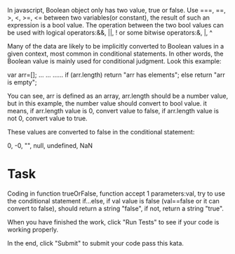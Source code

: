 In javascript, Boolean object only has two value, true or false. Use ===, ==, >, <, >=, <= between two variables(or constant), the result of such an expression is a bool value. The operation between the two bool values can be used with logical operators:&&, ||, ! or some bitwise operators:&, |, ^

Many of the data are likely to be implicitly converted to Boolean values in a given context, most common in conditional statements. In other words, the Boolean value is mainly used for conditional judgment. Look this example:

var arr=[];
...
...
......
if (arr.length) return "arr has elements";
else            return "arr is empty";

You can see, arr is defined as an array, arr.length should be a number value, but in this example, the number value should convert to bool value. it means, if arr.length value is 0, convert value to false, if arr.length value is not 0, convert value to true.

These values are converted to false in the conditional statement:

0, -0, "", null, undefined, NaN

# Task

Coding in function trueOrFalse, function accept 1 parameters:val, try to use the conditional statement if...else, if val value is false (val==false or it can convert to false), should return a string "false", if not, return a string "true".

When you have finished the work, click "Run Tests" to see if your code is working properly.

In the end, click "Submit" to submit your code pass this kata.